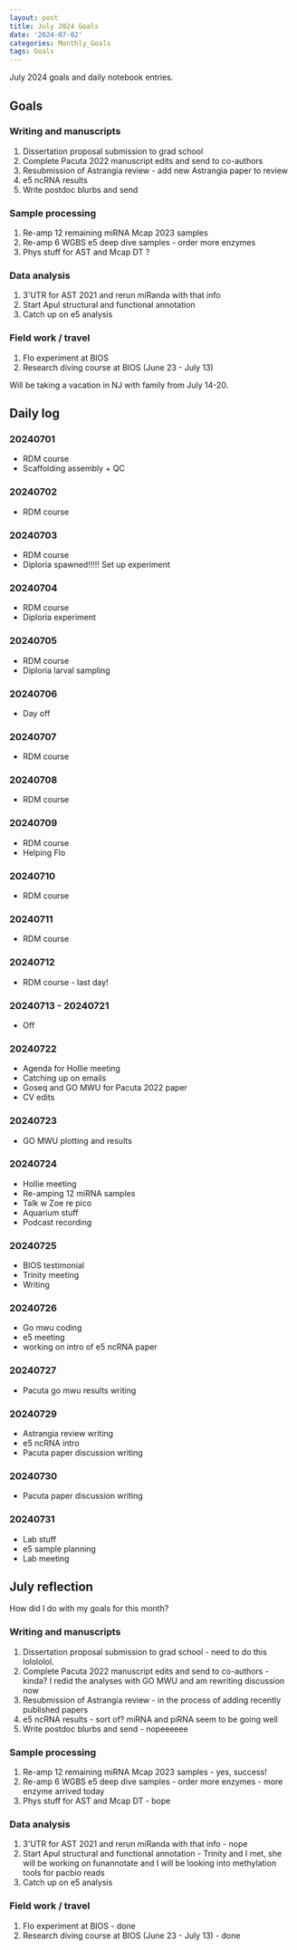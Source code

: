```yaml
---
layout: post
title: July 2024 Goals
date: '2024-07-02'
categories: Monthly_Goals
tags: Goals
---
```


July 2024 goals and daily notebook entries. 

## Goals  

### Writing and manuscripts 

1. Dissertation proposal submission to grad school
2. Complete Pacuta 2022 manuscript edits and send to co-authors 
3. Resubmission of Astrangia review - add new Astrangia paper to review 
4. e5 ncRNA results 
5. Write postdoc blurbs and send 

### Sample processing

1. Re-amp 12 remaining miRNA Mcap 2023 samples 
2. Re-amp 6 WGBS e5 deep dive samples - order more enzymes 
3. Phys stuff for AST and Mcap DT ? 

### Data analysis

1. 3'UTR for AST 2021 and rerun miRanda with that info 
2. Start Apul structural and functional annotation 
3. Catch up on e5 analysis 

### Field work / travel 

1. Flo experiment at BIOS 
2. Research diving course at BIOS (June 23 - July 13)

Will be taking a vacation in NJ with family from July 14-20. 

## Daily log 

### 20240701

- RDM course 
- Scaffolding assembly + QC 

### 20240702

- RDM course 

### 20240703

- RDM course 
- Diploria spawned!!!!! Set up experiment

### 20240704

- RDM course 
- Diploria experiment

### 20240705

- RDM course 
- Diploria larval sampling 

### 20240706

- Day off 

### 20240707

- RDM course 

### 20240708

- RDM course 

### 20240709

- RDM course 
- Helping Flo 

### 20240710

- RDM course 

### 20240711

- RDM course 

### 20240712

- RDM course - last day!

### 20240713 - 20240721

- Off

### 20240722

- Agenda for Hollie meeting 
- Catching up on emails 
- Goseq and GO MWU for Pacuta 2022 paper 
- CV edits 

### 20240723

- GO MWU plotting and results 

### 20240724

- Hollie meeting 
- Re-amping 12 miRNA samples 
- Talk w Zoe re pico
- Aquarium stuff 
- Podcast recording 

### 20240725

- BIOS testimonial 
- Trinity meeting
- Writing 

### 20240726

- Go mwu coding 
- e5 meeting 
- working on intro of e5 ncRNA paper 

### 20240727

- Pacuta go mwu results writing

### 20240729

- Astrangia review writing 
- e5 ncRNA intro 
- Pacuta paper discussion writing 

### 20240730 

- Pacuta paper discussion writing 

### 20240731

- Lab stuff 
- e5 sample planning 
- Lab meeting 

## July reflection

How did I do with my goals for this month?   

### Writing and manuscripts 

1. Dissertation proposal submission to grad school - need to do this lolololol. 
2. Complete Pacuta 2022 manuscript edits and send to co-authors - kinda? I redid the analyses with GO MWU and am rewriting discussion now 
3. Resubmission of Astrangia review - in the process of adding recently published papers 
4. e5 ncRNA results - sort of? miRNA and piRNA seem to be going well 
5. Write postdoc blurbs and send - nopeeeeee

### Sample processing

1. Re-amp 12 remaining miRNA Mcap 2023 samples - yes, success! 
2. Re-amp 6 WGBS e5 deep dive samples - order more enzymes - more enzyme arrived today
3. Phys stuff for AST and Mcap DT - bope 

### Data analysis

1. 3'UTR for AST 2021 and rerun miRanda with that info - nope
2. Start Apul structural and functional annotation - Trinity and I met, she will be working on funannotate and I will be looking into methylation tools for pacbio reads 
3. Catch up on e5 analysis 

### Field work / travel 

1. Flo experiment at BIOS - done
2. Research diving course at BIOS (June 23 - July 13) - done 